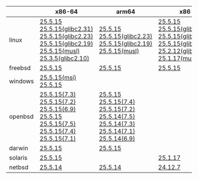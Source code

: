 ||x86-64|arm64|x86|ppc64le|armv7|armel|
| --- | --- | --- | --- | --- | --- | --- |
|linux|[25.5.15](https://github.com/roswell/sbcl_head/releases/download/25.5.15/sbcl-25.5.15-x86-64-linux-binary.tar.bz2)<br />[25.5.15(glibc2.31)](https://github.com/roswell/sbcl_head/releases/download/25.5.15/sbcl-25.5.15-x86-64-linux-glibc2.31-binary.tar.bz2)<br />[25.5.15(glibc2.23)](https://github.com/roswell/sbcl_head/releases/download/25.5.15/sbcl-25.5.15-x86-64-linux-glibc2.23-binary.tar.bz2)<br />[25.5.15(glibc2.19)](https://github.com/roswell/sbcl_head/releases/download/25.5.15/sbcl-25.5.15-x86-64-linux-glibc2.19-binary.tar.bz2)<br />[25.5.15(musl)](https://github.com/roswell/sbcl_head/releases/download/25.5.15/sbcl-25.5.15-x86-64-linux-musl-binary.tar.bz2)<br />[25.3.5(glibc2.10)](https://github.com/roswell/sbcl_head/releases/download/25.3.5/sbcl-25.3.5-x86-64-linux-glibc2.10-binary.tar.bz2)<br />|[25.5.15](https://github.com/roswell/sbcl_head/releases/download/25.5.15/sbcl-25.5.15-arm64-linux-binary.tar.bz2)<br />[25.5.15(glibc2.23)](https://github.com/roswell/sbcl_head/releases/download/25.5.15/sbcl-25.5.15-arm64-linux-glibc2.23-binary.tar.bz2)<br />[25.5.15(glibc2.19)](https://github.com/roswell/sbcl_head/releases/download/25.5.15/sbcl-25.5.15-arm64-linux-glibc2.19-binary.tar.bz2)<br />[25.5.15(musl)](https://github.com/roswell/sbcl_head/releases/download/25.5.15/sbcl-25.5.15-arm64-linux-musl-binary.tar.bz2)<br />|[25.5.15](https://github.com/roswell/sbcl_head/releases/download/25.5.15/sbcl-25.5.15-x86-linux-binary.tar.bz2)<br />[25.5.15(glibc2.31)](https://github.com/roswell/sbcl_head/releases/download/25.5.15/sbcl-25.5.15-x86-linux-glibc2.31-binary.tar.bz2)<br />[25.5.15(glibc2.23)](https://github.com/roswell/sbcl_head/releases/download/25.5.15/sbcl-25.5.15-x86-linux-glibc2.23-binary.tar.bz2)<br />[25.5.15(glibc2.19)](https://github.com/roswell/sbcl_head/releases/download/25.5.15/sbcl-25.5.15-x86-linux-glibc2.19-binary.tar.bz2)<br />[25.2.12(glibc2.10)](https://github.com/roswell/sbcl_head/releases/download/25.2.12/sbcl-25.2.12-x86-linux-glibc2.10-binary.tar.bz2)<br />[25.1.17(musl)](https://github.com/roswell/sbcl_head/releases/download/25.1.17/sbcl-25.1.17-x86-linux-musl-binary.tar.bz2)<br />|[25.5.15](https://github.com/roswell/sbcl_head/releases/download/25.5.15/sbcl-25.5.15-ppc64le-linux-binary.tar.bz2)<br />[25.5.15(glibc2.23)](https://github.com/roswell/sbcl_head/releases/download/25.5.15/sbcl-25.5.15-ppc64le-linux-glibc2.23-binary.tar.bz2)<br />[25.5.15(glibc2.19)](https://github.com/roswell/sbcl_head/releases/download/25.5.15/sbcl-25.5.15-ppc64le-linux-glibc2.19-binary.tar.bz2)<br />|[25.5.14](https://github.com/roswell/sbcl_head/releases/download/25.5.14/sbcl-25.5.14-armv7-linux-binary.tar.bz2)<br />|[25.1.17](https://github.com/roswell/sbcl_head/releases/download/25.1.17/sbcl-25.1.17-armel-linux-binary.tar.bz2)<br />|
|freebsd|[25.5.15](https://github.com/roswell/sbcl_head/releases/download/25.5.15/sbcl-25.5.15-x86-64-freebsd-binary.tar.bz2)<br />|[25.5.15](https://github.com/roswell/sbcl_head/releases/download/25.5.15/sbcl-25.5.15-arm64-freebsd-binary.tar.bz2)<br />|[25.5.15](https://github.com/roswell/sbcl_head/releases/download/25.5.15/sbcl-25.5.15-x86-freebsd-binary.tar.bz2)<br />||||
|windows|[25.5.15(msi)](https://github.com/roswell/sbcl_head/releases/download/25.5.15/sbcl-25.5.15-x86-64-windows-binary.msi)<br />[25.5.15](https://github.com/roswell/sbcl_head/releases/download/25.5.15/sbcl-25.5.15-x86-64-windows-binary.tar.bz2)<br />||||||
|openbsd|[25.5.15(7.3)](https://github.com/roswell/sbcl_head/releases/download/25.5.15/sbcl-25.5.15-x86-64-openbsd-7.3-binary.tar.bz2)<br />[25.5.15(7.2)](https://github.com/roswell/sbcl_head/releases/download/25.5.15/sbcl-25.5.15-x86-64-openbsd-7.2-binary.tar.bz2)<br />[25.5.15(6.9)](https://github.com/roswell/sbcl_head/releases/download/25.5.15/sbcl-25.5.15-x86-64-openbsd-6.9-binary.tar.bz2)<br />[25.5.15](https://github.com/roswell/sbcl_head/releases/download/25.5.15/sbcl-25.5.15-x86-64-openbsd-binary.tar.bz2)<br />[25.5.15(7.5)](https://github.com/roswell/sbcl_head/releases/download/25.5.15/sbcl-25.5.15-x86-64-openbsd-7.5-binary.tar.bz2)<br />[25.5.15(7.4)](https://github.com/roswell/sbcl_head/releases/download/25.5.15/sbcl-25.5.15-x86-64-openbsd-7.4-binary.tar.bz2)<br />[25.5.15(7.1)](https://github.com/roswell/sbcl_head/releases/download/25.5.15/sbcl-25.5.15-x86-64-openbsd-7.1-binary.tar.bz2)<br />|[25.5.15](https://github.com/roswell/sbcl_head/releases/download/25.5.15/sbcl-25.5.15-arm64-openbsd-binary.tar.bz2)<br />[25.5.15(7.4)](https://github.com/roswell/sbcl_head/releases/download/25.5.15/sbcl-25.5.15-arm64-openbsd-7.4-binary.tar.bz2)<br />[25.5.15(7.2)](https://github.com/roswell/sbcl_head/releases/download/25.5.15/sbcl-25.5.15-arm64-openbsd-7.2-binary.tar.bz2)<br />[25.5.14(7.5)](https://github.com/roswell/sbcl_head/releases/download/25.5.14/sbcl-25.5.14-arm64-openbsd-7.5-binary.tar.bz2)<br />[25.5.14(7.3)](https://github.com/roswell/sbcl_head/releases/download/25.5.14/sbcl-25.5.14-arm64-openbsd-7.3-binary.tar.bz2)<br />[25.5.14(7.1)](https://github.com/roswell/sbcl_head/releases/download/25.5.14/sbcl-25.5.14-arm64-openbsd-7.1-binary.tar.bz2)<br />[25.5.14(6.9)](https://github.com/roswell/sbcl_head/releases/download/25.5.14/sbcl-25.5.14-arm64-openbsd-6.9-binary.tar.bz2)<br />|||||
|darwin|[25.5.15](https://github.com/roswell/sbcl_head/releases/download/25.5.15/sbcl-25.5.15-x86-64-darwin-binary.tar.bz2)<br />|[25.5.15](https://github.com/roswell/sbcl_head/releases/download/25.5.15/sbcl-25.5.15-arm64-darwin-binary.tar.bz2)<br />|||||
|solaris|[25.5.15](https://github.com/roswell/sbcl_head/releases/download/25.5.15/sbcl-25.5.15-x86-64-solaris-binary.tar.bz2)<br />||[25.1.17](https://github.com/roswell/sbcl_head/releases/download/25.1.17/sbcl-25.1.17-x86-solaris-binary.tar.bz2)<br />||||
|netbsd|[25.5.14](https://github.com/roswell/sbcl_head/releases/download/25.5.14/sbcl-25.5.14-x86-64-netbsd-binary.tar.bz2)<br />|[25.5.14](https://github.com/roswell/sbcl_head/releases/download/25.5.14/sbcl-25.5.14-arm64-netbsd-binary.tar.bz2)<br />|[24.12.7](https://github.com/roswell/sbcl_head/releases/download/24.12.7/sbcl-24.12.7-x86-netbsd-binary.tar.bz2)<br />||||
